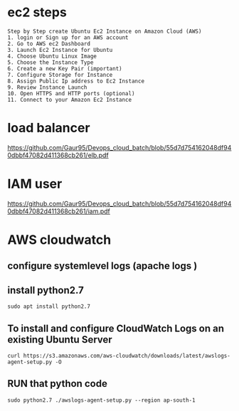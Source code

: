 # ec2 steps
```
Step by Step create Ubuntu Ec2 Instance on Amazon Cloud (AWS)
1. login or Sign up for an AWS account
2. Go to AWS ec2 Dashboard
3. Launch Ec2 Instance for Ubuntu
4. Choose Ubuntu Linux Image
5. Choose the Instance Type
6. Create a new Key Pair (important)
7. Configure Storage for Instance
8. Assign Public Ip address to Ec2 Instance
9. Review Instance Launch
10. Open HTTPS and HTTP ports (optional)
11. Connect to your Amazon Ec2 Instance
```

# load balancer
https://github.com/Gaur95/Devops_cloud_batch/blob/55d7d754162048df940dbbf47082d411368cb261/elb.pdf

# IAM user
https://github.com/Gaur95/Devops_cloud_batch/blob/55d7d754162048df940dbbf47082d411368cb261/iam.pdf

# AWS cloudwatch 
## configure systemlevel logs (apache logs )
## install python2.7 
```
sudo apt install python2.7 
```
## To install and configure CloudWatch Logs on an existing Ubuntu Server
```
curl https://s3.amazonaws.com/aws-cloudwatch/downloads/latest/awslogs-agent-setup.py -O
```
## RUN that python code
```
sudo python2.7 ./awslogs-agent-setup.py --region ap-south-1
```
